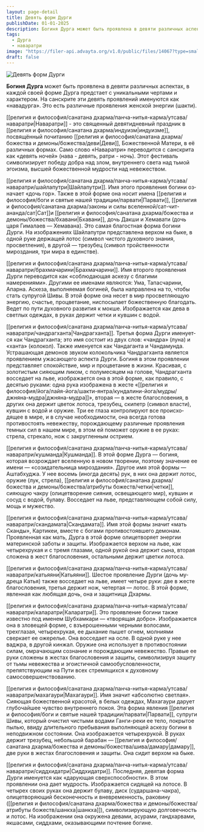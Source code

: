 ```yaml
---
layout: page-detail
title: Девять форм Дурги
publishDate: 01-01-2025
description: Богиня Дурга может быть проявлена в девя­ти различных аспектах, в каждой своей фор­ме Дурга предстает с уникальными чертами и характером. На санскрите эти девять проявлений именуются как «навадурга». Это есть различные проявления женской энергии (шакти).
tags:
  - Дурга
  - наваратри
image: "https://filer-api.advayta.org/v1.0/public/files/14067?type=small"
draft: false
---
```


![Девять форм Дурги](https://filer-api.advayta.org/v1.0/public/files/14067?type=medium "Девять форм Дурги") 

 **Богиня Дурга** может быть проявлена в девя­ти различных аспектах, в каждой своей фор­ме Дурга предстает с уникальными чертами и характером. На санскрите эти девять проявлений именуются как «навадурга». Это есть различные проявления женской энергии (шакти).
 
[[религия и философия/санатана дхарма/панча-нитья-карма/утсава/наваратри|Наваратри]] - это священный девятидневный праздник в [[религия и философия/санатана дхарма/индуизм|индуизме]], посвящённый почитанию [[религия и философия/санатана дхарма/божества и демоны/божества/деви|Деви]], Божественной Матери, в её различных формах. Само слово «Наваратри» переводится с санскрита как «девять ночей» (нава - девять, ратри - ночь). Этот фестиваль символизирует победу добра над злом, внутреннего света над тьмой эгоизма, высшей божественной мудрости над невежеством.

[[религия и философия/санатана дхарма/панча-нитья-карма/утсава/наваратри/шайлапутри|Шайлапутри]].  Имя этого проявления богини оз­начает «дочь гор». Также в этой форме она носит имена [[религия и философия/боги и святые нашей традиции/парвати|Парвати]], [[религия и философия/санатана дхарма/законы и силы вселенной/сат-чит-ананда/сат|Сат]]и [[религия и философия/санатана дхарма/божества и демоны/божества/бхавани|Бхавани]], дочь Дакши и Хема­вати (дочь царя Гималаев — Хемавана). Это самая благостная форма богини Дурги. На изображениях Шайлапутри представлена верхом на быке, в одной руке держащей лотос (символ чистого духовного знания, просветления), в другой — трезубец (символ тройственности мироздания, три мира в единстве).

[[религия и философия/санатана дхарма/панча-нитья-карма/утсава/наваратри/брахмачарини|Брахмачарини]].  Имя второго проявления Дурги переводится как «соблюдающая аскезу с благими намерениями». Другими ее именами являются: Ума, Тапасчарини, Апарна. Аскеза, выполняемая богиней, была направлена на то, чтобы стать супругой Шивы. В этой форме она несет в мир просветляющую энер­гию, счастье, процветание, ниспосылает божествен­ную благодать. Ведет по пути духовного развития к мокше. Изображается как дева в светлых одеждах, в руках держит четки и кувшин с водой.

[[религия и философия/санатана дхарма/панча-нитья-карма/утсава/наваратри/чандрагханта|Чандрагханта]].  Третья форма Дурги именует­ся как Чандрагханта; это имя состоит из двух слов: «чандра» (луна) и «ханта» (колокол). Также именует­ся как Чандаганта и Чандамунда. Устрашающая де­монов звуком колокольчика Чандрагханта является проявлением ужасающего аспекта Дурги. Богиня в этом проявлении представляет спокойствие, мир и процветание в жизни. Красивая, с золотистым сия­ющим ликом, с полумесяцем на голове, Чандрагхан­та восседает на льве, изображается она в этой форме, как правило, с десятью руками: одна рука изобра­жена в жесте «[[религия и философия/йога/лайя-йога/шакти-янтра/кундалини-йога/мудры/джняна-мудра|джняна-мудра]]», вторая — в жесте благословения, в других она держит цветок лотоса, трезубец, скипетр (символ власти), кувшин с водой и оружие. Три ее глаза контролируют все происхо­дящее в мире, и в случае необходимости, она всегда готова противостоять невежеству, порождающему различные проявления темных сил в нашем мире, в этом ей поможет оружие в ее руках: стрела, стре­кало, нож с закругленным острием.

[[религия и философия/санатана дхарма/панча-нитья-карма/утсава/наваратри/кушманда|Кушманда]].  В этой форме Дурга — богиня, которая возрождает вселенную в новом творении, поэтому значение ее имени — «созидательница мироздания». Другое имя этой формы — Аштабхуджа. У нее восемь (иногда десять) рук, в них она держит лотос, оружие (лук, стрела), [[религия и философия/санатана дхарма/божества и демоны/божества/атрибуты божеств/четки|четки]], сияющую чакру (олицетворение сияния, освещающего мир), кувшин и сосуд с водой, булаву. Восседает на льве, представляющем собой силу, мощь и мужество.

[[религия и философия/санатана дхарма/панча-нитья-карма/утсава/наваратри/скандамата|Скандамата]].  Имя этой формы значит «мать Скан­ды», Картикеи, вместе с богами противостоявшего демонам. Проявленная как мать, Дурга в этой форме олицетворяет энергии материнской заботы и защи­ты. Изображается верхом на льве, как четырехрукая и с тремя глазами, одной рукой она держит сына, вторая сложена в жест благословения, остальными держит цветки лотоса.

[[религия и философия/санатана дхарма/панча-нитья-карма/утсава/наваратри/катьяяни|Катьяяни]].  Шестое проявление Дурги (дочь му­дреца Катья) также восседает на льве, имеет четыре руки: две в жесте благословения, третья держит нож, четертая — лотос. В этой форме, явленная как любя­щая дочь, она и защитница Дхармы.

[[религия и философия/санатана дхарма/панча-нитья-карма/утсава/наваратри/каларатри|Каларатри]].  Это проявление богини также извест­но под именем Шубхамкари — «творящая добро». Изо­бражается она в зловещей форме, с взъерошенными черными волосами, трехглазая, четырехрукая, ее дыхание пышет огнем, молниями сверкает ее ожере­лье. Она восседает на осле. В одной руке у нее ваджра, в другой кинжал. Оружие она использует в противо­стоянии силам, омрачающим сознание и порождаю­щим невежество. Правые ее руки сложены в жестах благословения и защиты, символизируя защиту от тьмы невежества и эгоистичной самообусловлен­ности, препятствующим на Пути всех стремящихся к духовному самосовершенствованию.

[[религия и философия/санатана дхарма/панча-нитья-карма/утсава/наваратри/махагаури|Махагаури]].  Имя значит «абсолютно светлая». Сияющая божественной красотой, в белых одеждах, Махагаури дарует глубочайшее чувство внутреннего покоя. Эта форма явления [[религия и философия/боги и святые нашей традиции/парвати|Парвати]], супруги Шивы, который очистил чистыми водами Ганги-реки ее тело, покрытое пылью, ввиду длительного пребы­вания выполняющей аскезу богини в неподвижном состоянии. Она изображается четырехрукой. В руках держит трезубец, небольшой барабан — [[религия и философия/санатана дхарма/божества и демоны/божества/шива/дамару|дамару]], две руки в жестах благословения и защиты. Она сидит верхом на быке.

[[религия и философия/санатана дхарма/панча-нитья-карма/утсава/наваратри/сиддхидатри|Сиддхидатри]].  Последняя, девятая форма Дур­ги именуется как «дарующая сверхспособности». В этом проявлении она дает мудрость. Изображается сидящей на лотосе. В четырех своих руках она дер­жит булаву, диск (сударшана-чакра), олицетворя­ющий бесконечность и вневременность, раковину ([[религия и философия/санатана дхарма/божества и демоны/божества/атрибуты божеств/шанкха|шанкха]]), символизирующую долговечность и ло­тос. На изображении она окружена девами, асурами, гандхарвами, якшасами, сиддхами, оказывающими почтение богине.
  
  
